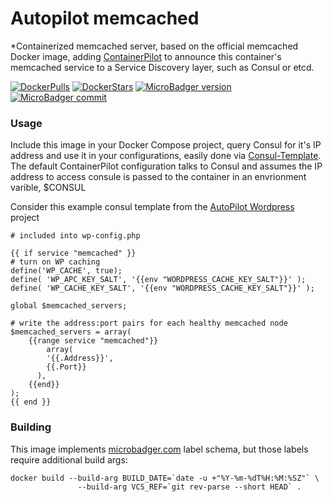 # Autopilot memcached
*Containerized memcached server, based on the official memcached Docker image, adding [ContainerPilot](https://www.joyent.com/containerpilot) to announce this container's memcached service to a Service Discovery layer, such as Consul or etcd.

[![DockerPulls](https://img.shields.io/docker/pulls/autopilotpattern/memcached.svg)](https://registry.hub.docker.com/u/autopilotpattern/memcached/)
[![DockerStars](https://img.shields.io/docker/stars/autopilotpattern/memcached.svg)](https://registry.hub.docker.com/u/autopilotpattern/memcached/)
[![MicroBadger version](https://images.microbadger.com/badges/version/autopilotpattern/memcached.svg)](http://microbadger.com/#/images/autopilotpattern/memcached)
[![MicroBadger commit](https://images.microbadger.com/badges/commit/autopilotpattern/memcached.svg)](http://microbadger.com/#/images/autopilotpattern/memcached)

### Usage
Include this image in your Docker Compose project, query Consul for it's IP address and use it in your configurations, easily done via [Consul-Template](https://github.com/hashicorp/consul-template). The default ContainerPilot configuration talks to Consul and assumes the IP address to access consule is passed to the container in an envrionment varible, $CONSUL

Consider this example consul template from the [AutoPilot Wordpress](https://github.com/autopilotpattern/wordpress) project

```
# included into wp-config.php

{{ if service "memcached" }}
# turn on WP caching
define('WP_CACHE', true);
define( 'WP_APC_KEY_SALT', '{{env "WORDPRESS_CACHE_KEY_SALT"}}' );
define( 'WP_CACHE_KEY_SALT', '{{env "WORDPRESS_CACHE_KEY_SALT"}}' );

global $memcached_servers;

# write the address:port pairs for each healthy memcached node
$memcached_servers = array(
    {{range service "memcached"}}
    	array(
        '{{.Address}}',
        {{.Port}}
      ),
    {{end}}
);
{{ end }}
```

### Building

This image implements [microbadger.com](https://microbadger.com/#/labels) label schema, but those labels require additional build args:

```
docker build --build-arg BUILD_DATE=`date -u +"%Y-%m-%dT%H:%M:%SZ"` \
               --build-arg VCS_REF=`git rev-parse --short HEAD` .
```